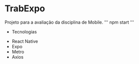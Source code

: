 # TrabExpo
Projeto para a avaliação da disciplina de Mobile.
'''
npm start
'''
* Tecnologias
- React Native
- Expo
- Metro
- Axios
